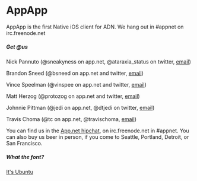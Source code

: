 AppApp
======
AppApp is the first Native iOS client for ADN. We hang out in #appnet on irc.freenode.net

##### Get @us #####

Nick Pannuto (@sneakyness on app.net, @ataraxia_status on twitter, [email](mailto:sneakyness@sneakyness.com))
  
Brandon Sneed (@bsneed on app.net and twitter, [email](mailto:brandon@redf.net))

Vince Speelman (@vinspee on app.net and twitter, [email](mailto:v@vinspee.me))

Matt Herzog (@protozog on app.net and twitter, [email](mailto:protozog@gmail.com))

Johnnie Pittman (@jedi on app.net, @dtjedi on twitter, [email](mailto:jpittman@group6.net))

Travis Choma (@tc on app.net, @travischoma, [email](mailto:travischoma@gmail.com))

You can find us in the [App.net hipchat](https://www.hipchat.com/garqCaGOZ), on irc.freenode.net in #appnet. You can also buy us beer in person, if you come to Seattle, Portland, Detroit, or San Francisco.

##### What the font? #####

[It's Ubuntu](http://font.ubuntu.com)
